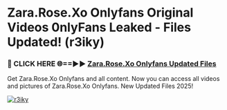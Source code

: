 # Zara.Rose.Xo Onlyfans Original Videos 0nlyFans Leaked - Files Updated! (r3iky)

<h3>🔴 CLICK HERE 🌐==►► <a href="https://tinyurl.com/3ytaskbp" rel="nofollow">Zara.Rose.Xo Onlyfans Updated Files</a></h3>

Get Zara.Rose.Xo Onlyfans and all content. Now you can access all videos and pictures of Zara.Rose.Xo Onlyfans. New Updated Files 2025!

[![r3iky](https://i.imgur.com/vBTAXPR.gif)](https://tinyurl.com/3ytaskbp)

